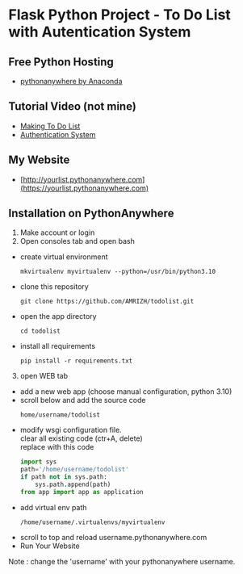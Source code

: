 # Flask Python Project - To Do List with Autentication System

## Free Python Hosting

- [pythonanywhere by Anaconda](https://www.pythonanywhere.com)

## Tutorial Video (not mine)

- [Making To Do List](https://www.youtube.com/watch?v=45P3xQPaYxc)
- [Authentication System](https://www.youtube.com/watch?v=Fr2MxT9M0V4)

## My Website

- [http://yourlist.pythonanywhere.com](https://yourlist.pythonanywhere.com)

## Installation on PythonAnywhere
1. Make account or login
2. Open consoles tab and open bash
- create virtual environment
  ```cli
  mkvirtualenv myvirtualenv --python=/usr/bin/python3.10
  ```
- clone this repository
  ```cli
  git clone https://github.com/AMRIZH/todolist.git
  ```
- open the app directory
  ```cli
  cd todolist
  ```
- install all requirements
  ```cli
  pip install -r requirements.txt
  ```
3. open WEB tab
- add a new web app (choose manual configuration, python 3.10)
- scroll below and add the source code 
  ```path
  home/username/todolist
  ```
- modify wsgi configuration file.<br>
  clear all existing code (ctr+A, delete)<br>
  replace with this code
  ```python
  import sys
  path='/home/username/todolist'
  if path not in sys.path:
      sys.path.append(path)
  from app import app as application
  ```
- add virtual env path
  ```path
  /home/username/.virtualenvs/myvirtualenv
  ```
- scroll to top and reload username.pythonanywhere.com
- Run Your Website

Note : change the 'username' with your pythonanywhere username.
